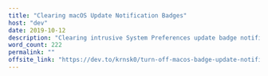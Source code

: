 ```yaml
---
title: "Clearing macOS Update Notification Badges"
host: "dev"
date: 2019-10-12
description: "Clearing intrusive System Preferences update badge notifications via an alaised shell command"
word_count: 222
permalink: ""
offsite_link: "https://dev.to/krnsk0/turn-off-macos-badge-update-notifications-4bip"
---
```

